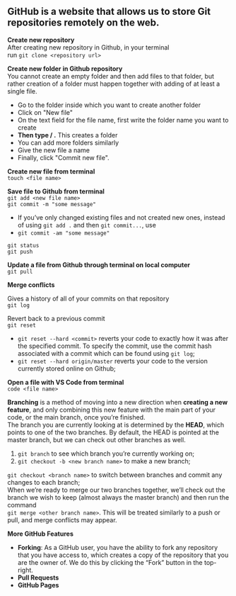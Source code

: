 ## GitHub is a website that allows us to store Git repositories remotely on the web.

**Create new repository**  
After creating new repository in Github, in your terminal  
run `git clone <repository url>`

**Create new folder in Github repository**  
You cannot create an empty folder and then add files to that folder, but rather creation of a folder must happen together with adding of at least a single file.
- Go to the folder inside which you want to create another folder
- Click on "New file"
- On the text field for the file name, first write the folder name you want to create
- **Then type / .** This creates a folder
- You can add more folders similarly
- Give the new file a name
- Finally, click "Commit new file".

**Create new file from terminal**  
`touch <file name>`

**Save file to Github from terminal**  
`git add <new file name>`  
`git commit -m "some message"`

   + If you’ve only changed existing files and not created new ones, instead of using `git add .` and then `git commit...`, use  
   + `git commit -am "some message"`  

`git status`  
`git push`

**Update a file from Github through terminal on local computer**  
`git pull`

**Merge conflicts**  
  
Gives a history of all of your commits on that repository  
`git log`

Revert back to a previous commit  
`git reset`  
  
   + `git reset --hard <commit>` reverts your code to exactly how it was after the specified commit. To specify the commit, use the commit hash associated with a commit which can be found using `git log`;  
   + `git reset --hard origin/master` reverts your code to the version currently stored online on Github;

**Open a file with VS Code from terminal**  
`code <file name>`

**Branching** is a method of moving into a new direction when **creating a new feature**, and only combining this new feature with the main part of your code, or the main branch, once you’re finished.  
The branch you are currently looking at is determined by the **HEAD**, which points to one of the two branches. By default, the HEAD is pointed at the master branch, but we can check out other branches as well.  
  
1) `git branch` to see which branch you’re currently working on;  
2) `git checkout -b <new branch name>` to make a new branch;  

`git checkout <branch name>` to switch between branches and commit any changes to each branch;  
When we’re ready to merge our two branches together, we’ll check out the branch we wish to keep (almost always the master branch) and then run the command  
`git merge <other branch name>`. This will be treated similarly to a push or pull, and merge conflicts may appear.  

**More GitHub Features**  

   + **Forking**: As a GitHub user, you have the ability to fork any repository that you have access to, which creates a copy of the repository that you are the owner of. We do this by clicking the “Fork” button in the top-right.  
   + **Pull Requests**  
   + **GitHub Pages**
